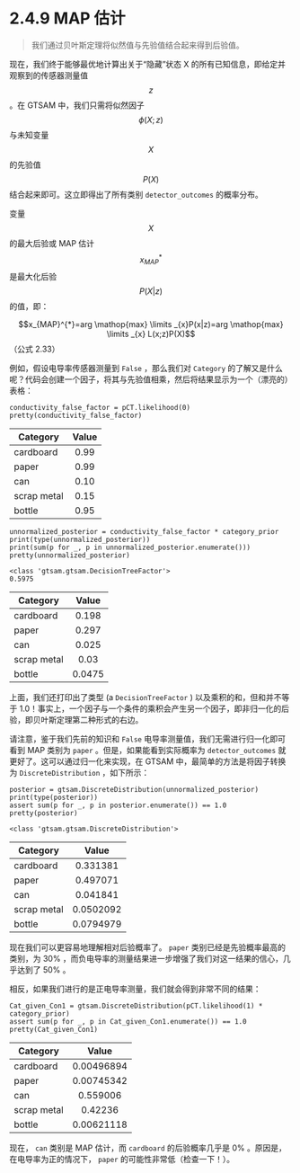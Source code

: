 # 2.4.9 MAP 估计

> 我们通过贝叶斯定理将似然值与先验值结合起来得到后验值。

现在，我们终于能够最优地计算出关于“隐藏”状态 X 的所有已知信息，即给定并观察到的传感器测量值$$z$$ 。在 GTSAM 中，我们只需将似然因子 $$\phi(X;z)$$与未知变量 $$X$$ 的先验值 $$P(X)$$ 结合起来即可。这立即得出了所有类别 `detector_outcomes` 的概率分布。

变量$$X$$的最大后验或 MAP 估计$$x_{MAP}^{*}$$是最大化后验$$P(X|z)$$的值，即：

$$x_{MAP}^{*}=arg \mathop{max} \limits _{x}P(x|z)=arg \mathop{max} \limits _{x} L(x;z)P(X)$$ （公式 2.33）

例如，假设电导率传感器测量到 `False` ，那么我们对 `Category` 的了解又是什么呢？代码会创建一个因子，将其与先验值相乘，然后将结果显示为一个（漂亮的）表格：

```
conductivity_false_factor = pCT.likelihood(0)
pretty(conductivity_false_factor)
```

| Category    | Value |
| ----------- | :---: |
| cardboard   |  0.99 |
| paper       |  0.99 |
| can         |  0.10 |
| scrap metal |  0.15 |
| bottle      |  0.95 |

```
unnormalized_posterior = conductivity_false_factor * category_prior
print(type(unnormalized_posterior))
print(sum(p for _, p in unnormalized_posterior.enumerate()))
pretty(unnormalized_posterior)
```

```
<class 'gtsam.gtsam.DecisionTreeFactor'>
0.5975
```

| Category    |  Value |
| ----------- | :----: |
| cardboard   |  0.198 |
| paper       |  0.297 |
| can         |  0.025 |
| scrap metal |  0.03  |
| bottle      | 0.0475 |

上面，我们还打印出了类型 (a `DecisionTreeFactor` ) 以及乘积的和，但和并不等于 1.0！事实上，一个因子与一个条件的乘积会产生另一个因子，即非归一化的后验，即贝叶斯定理第二种形式的右边。

请注意，鉴于我们先前的知识和 `False` 电导率测量值，我们无需进行归一化即可看到 MAP 类别为 `paper` 。但是，如果能看到实际概率为 `detector_outcomes` 就更好了。这可以通过归一化来实现，在 GTSAM 中，最简单的方法是将因子转换为 `DiscreteDistribution` ，如下所示：

```
posterior = gtsam.DiscreteDistribution(unnormalized_posterior)
print(type(posterior))
assert sum(p for _, p in posterior.enumerate()) == 1.0
pretty(posterior)
```

```
<class 'gtsam.gtsam.DiscreteDistribution'>
```

| Category    |   Value   |
| ----------- | :-------: |
| cardboard   |  0.331381 |
| paper       |  0.497071 |
| can         |  0.041841 |
| scrap metal | 0.0502092 |
| bottle      | 0.0794979 |

现在我们可以更容易地理解相对后验概率了。 `paper` 类别已经是先验概率最高的类别，为 30% ，而负电导率的测量结果进一步增强了我们对这一结果的信心，几乎达到了 50% 。

相反，如果我们进行的是正电导率测量，我们就会得到非常不同的结果：

```
Cat_given_Con1 = gtsam.DiscreteDistribution(pCT.likelihood(1) * category_prior)
assert sum(p for _, p in Cat_given_Con1.enumerate()) == 1.0
pretty(Cat_given_Con1)
```

| Category    |    Value   |
| ----------- | :--------: |
| cardboard   | 0.00496894 |
| paper       | 0.00745342 |
| can         |  0.559006  |
| scrap metal |   0.42236  |
| bottle      | 0.00621118 |

现在， `can` 类别是 MAP 估计，而 `cardboard` 的后验概率几乎是 0% 。原因是，在电导率为正的情况下， `paper` 的可能性非常低（检查一下！）。
